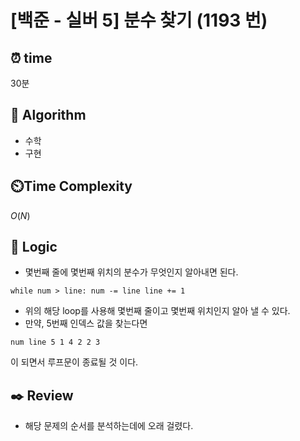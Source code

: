 # [백준 - 실버 5] 분수 찾기 (1193 번)

## ⏰  **time**

30분

## :pushpin: **Algorithm**

- 수학
- 구현

## ⏲️**Time Complexity**

$O(N)$

## :round_pushpin: **Logic**

- 몇번째 줄에 몇번째 위치의 분수가 무엇인지 알아내면 된다.

`while num > line:
    num -= line
    line += 1`

- 위의 해당 loop를 사용해 몇번째 줄이고 몇번째 위치인지 알아 낼 수 있다.
- 만약, 5번째 인덱스 값을 찾는다면

`num line
5 1
4 2
2 3 `

이 되면서 루프문이 종료될 것 이다.

## :black_nib: **Review**

- 해당 문제의 순서를 분석하는데에 오래 걸렸다.